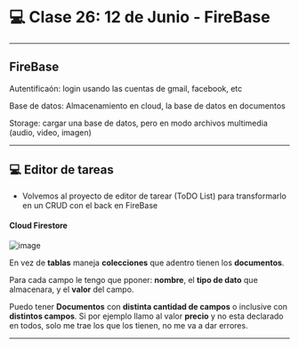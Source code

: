 # :computer: Clase 26: 12 de Junio - FireBase

---

## FireBase

Autentificaón: login usando las cuentas de gmail, facebook, etc

Base de datos: Almacenamiento en cloud, la base de datos en documentos

Storage: cargar una base de datos, pero en modo archivos multimedia (audio, video, imagen)

---

## :computer: Editor de tareas

- Volvemos al proyecto de editor de tarear (ToDO List) para transformarlo en un CRUD con el back en FireBase

#### Cloud Firestore 

![image](https://github.com/eugenia1984/react-varios-cursos/assets/72580574/ff50d51b-939d-46df-a579-78a6da4e605b)

En vez de **tablas** maneja **colecciones** que adentro tienen los **documentos**. 

Para cada campo le tengo que pponer: **nombre**, el **tipo de dato** que almacenara, y el **valor** del campo.

Puedo tener **Documentos** con **distinta cantidad de campos** o inclusive con **distintos campos**. Si por ejemplo llamo al valor **precio** y no esta declarado en todos, solo me trae los que los tienen, no me va a dar errores.

---
